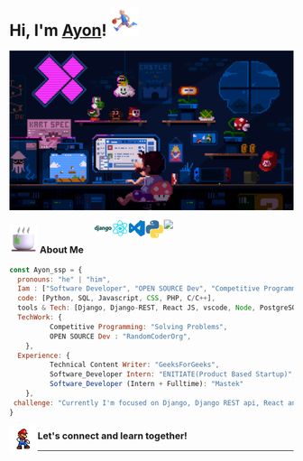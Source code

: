 # Hi, I'm <a href='https://bento.me/ayon-ssp' target="_blank">Ayon</a>! <img src="Profile2/run.png" width="50">

![Cover](Profile2/coverImg.gif)

<img align='right' src="https://user-images.githubusercontent.com/74038190/229223156-0cbdaba9-3128-4d8e-8719-b6b4cf741b67.gif" width="230">
<img align='right' src="Profile2/python.gif" width="33">
<img align='right' src="Profile2/vs.gif" width="30">
<img align='right' src="Profile2/react.gif" width="30">
<img align='right' src="Profile2/django.png" width="30">



### <img src="Profile2/cofi.png" width="50">  About Me

```javascript
const Ayon_ssp = {
  pronouns: "he" | "him",
  Iam : ["Software Developer", "OPEN SOURCE Dev", "Competitive Programming"],
  code: [Python, SQL, Javascript, CSS, PHP, C/C++],
  tools & Tech: [Django, Django-REST, React JS, vscode, Node, PostgreSQL, Docker, Linux, Git, Flask, HTML, Postman],
  TechWork: {
          Competitive Programming: "Solving Problems",
          OPEN SOURCE Dev : "RandomCoderOrg",
    },
  Experience: {
          Technical Content Writer: "GeeksForGeeks",
          Software_Developer Intern: "ENITIATE(Product Based Startup)",
          Software_Developer (Intern + Fulltime): "Mastek"
    },
 challenge: "Currently I'm focused on Django, Django REST api, React and DSA"
}
```
<img align='left' src="Profile2/dance.gif" width="50">
<h3>Let's connect and learn together!</h3>
<hr>
